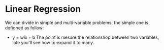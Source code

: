 # Linear Regression 
We can divide in simple and multi-variable problems, the simple one is defioned as follow:
- y = wix + b
The point is mesure the relationshop between two variables, late you'll see how to expand it to many.
